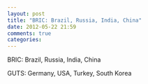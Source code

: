 ```yaml
---
layout: post
title: "BRIC: Brazil, Russia, India, China"
date: 2012-05-22 21:59
comments: true
categories: 
---
```


BRIC: Brazil, Russia, India, China


GUTS: Germany, USA, Turkey, South Korea

